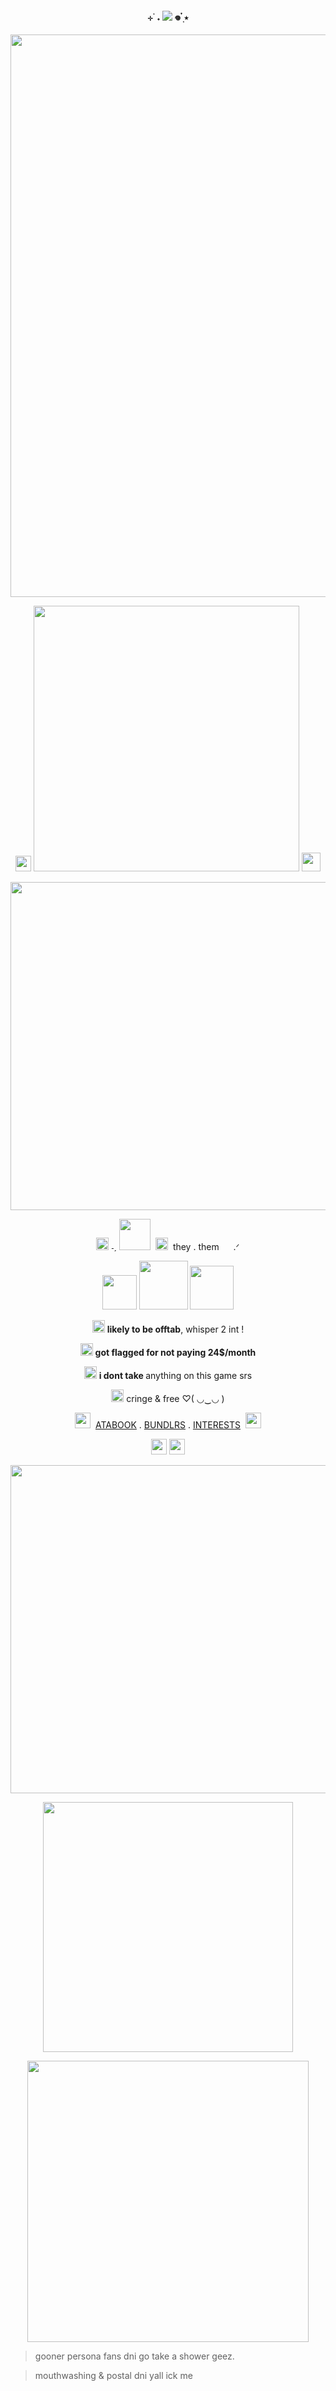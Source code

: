 <p align="center">
<h4 align="center"
 
⊹ ࣪ ˖  ![](https://komarev.com/ghpvc/?username=thedesires&label=𐙚+faggots++&color=942f27)  𖦹 ๋࣭ ⭑ 

 </h4>
<p align="center">
 <img width="900" src="https://i.imgur.com/C2cjWlu.gif"
 </p>
 <p align="center"> 
  <img width="25" src="https://i.postimg.cc/02jCFvq9/sm5afu.gif"
 </p>
 <img width="425" src="https://files.catbox.moe/a2h6wa.png"
 </p>
 <img width="30" src="https://i.postimg.cc/t419msTp/IMG-9834.png"  
 </p>
 <p align="center"> 
 <img width="525" src="https://64.media.tumblr.com/97bae525b65744f19a445549918ab846/2006be11919028f2-cc/s400x600/90c21b84c7f9ccbe1772d4b5c12f8e7e3988ab26.gifv"
 </p>
 <p align="center"> 
 <img width="20" src="https://files.catbox.moe/f7z1x2.gif"
  </p>
  ˗ˏ
 <img width="50" src="https://i.imgur.com/Gtm8sTn.png" ‎  ‎ 
  ‎ 
 </p>
  ‎ <img width="20" src="https://64.media.tumblr.com/fad8bd0544a50085a1156580a68585e5/3711901869dc7043-5c/s75x75_c1/4c823ef73509e24a0c5f8f01ea2681692a893c5a.gifv"
 </p>
‎ they . them  
 <img width="15" src="https://files.catbox.moe/pv594d.gif"
  </p>
  .ᐟ
</p>
<p align="center">
 <img width="55" src="https://64.media.tumblr.com/71bb65336d654ab86ee412c175e002a4/8827926dd56fd31f-6d/s75x75_c1/956a4d15892a22ea2d49991c78cc8ae8fc36f2a1.webp"
 </p>
<img width="78" src="https://64.media.tumblr.com/49980f71b3e2817c766efe85c27e074d/3c5627d4c46ff0c7-84/s100x200/bc7e10b8f3a5fb2eafc4cccbd6503ead6155fd32.gifv"
 </p>
<img width="70" src="https://64.media.tumblr.com/71742a2b57d0c4b06cf2e72302f76a81/cae7cabe6833fef0-17/s75x75_c1/09c5f874aed0e6b43d2a536d6bd6f05e6a75ef03.gifv"
 </p>
  
  <p align="center"> 
  <img width="20" src="https://i.postimg.cc/NMBV5MZT/1119041847407411250.webp"
  </p>
  <strong> likely to be offtab</strong>, whisper 2 int !
   </p>
  <p align="center"> 
   <img width="20" src="https://i.postimg.cc/NMBV5MZT/1119041847407411250.webp"
  </p> 
   <strong> got flagged for not paying 24$/month</strong>
  </p>
  <p align="center">
    <img width="20" src="https://i.postimg.cc/NMBV5MZT/1119041847407411250.webp"
  </p>
   <strong> i dont take </strong> anything on this game srs
  </p>
  <p align="center">
 <img width="20" src="https://64.media.tumblr.com/930117a1cfc053c7a64a46bdc1f2747f/2a6ba979c585bbd6-90/s75x75_c1/4b369cd74f99b805577bc466283c4b2daab56ec0.gifv"
 </p>
 cringe & free ♡( ◡‿◡ )
 </p>
  <p align="center">
 <img width="25" src="https://64.media.tumblr.com/bda4e8b766d6f5aaa4f8505aea3ef0ea/4149a1d35ab9816c-e6/s75x75_c1/a63975ffe3f5a93c85d889c20ac683e9e2474b25.gif"
  </p>
 ‎ 
<a href="https://thedesires.atabook.org/">ATABOOK</a> . <a href="https://bundlrs.cc/makotoyuki">BUNDLRS</a> . <a href="https://listography.com/raidante">INTERESTS</a> 
 ‎ 
<img width="25" src="https://64.media.tumblr.com/4829d986f95e4abc1137b5e03991802e/4149a1d35ab9816c-cd/s75x75_c1/20fd0f71237bfd5c21a22d92ad23420c7fceaaa4.gif"
  </p>
  <p align="center">
 <img width="25" src="https://64.media.tumblr.com/e7fde4c4c198d59088ab01781bf2f947/7e4da2b9119851ef-87/s75x75_c1/7a9c2d0d881ce57e29e565b16f7da243f315559e.webp"
 </p>
 <img width="25" src="https://64.media.tumblr.com/6b0d4b8b6d0efe998b4ecdbc317bb400/96812b3b3a743299-67/s75x75_c1/46deeb715130623b4da6d2ff6021e42c3978419f.gifv"
  </p>
  <p align="center"> 
 <img width="525" src="https://64.media.tumblr.com/97bae525b65744f19a445549918ab846/2006be11919028f2-cc/s400x600/90c21b84c7f9ccbe1772d4b5c12f8e7e3988ab26.gifv"
  </p>
  <p align="center">
 </p>
<p align="center">
<img width="400" src="https://64.media.tumblr.com/e8ff302fd041d869e90f809a47f0073c/4d91146d9d704b1b-c8/s400x600/0fc4302f344610ec7c69f936bbbea486f6297641.gifv"
<p/>
<p align="center">
<img width="450"+length="450" src="https://i.imgur.com/QPlwcIL.gif"
<p/>

> gooner persona fans dni go take a shower geez.


> mouthwashing & postal dni yall ick me
